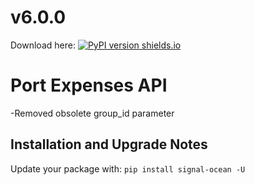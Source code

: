 # v6.0.0
Download here: [![PyPI version shields.io](https://img.shields.io/pypi/v/signal-ocean.svg)](https://pypi.python.org/pypi/signal-ocean/)

# Port Expenses API

-Removed obsolete group_id parameter

## Installation and Upgrade Notes
Update your package with: `pip install signal-ocean -U`